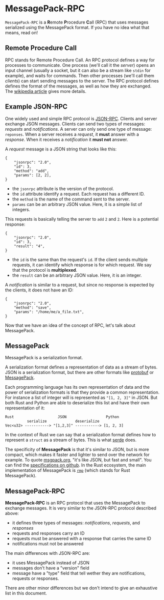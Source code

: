 # MessagePack-RPC

`MessagePack-RPC` is a **R**emote **P**rocedure **C**all (RPC) that uses
messages serialized using the MessagePack format. If you have no idea what that
means, read on!

## Remote Procedure Call

RPC stands for Remote Procedure Call. An RPC protocol defines a way for
processes to communicate. One process (we'll call it the _server_) opens an
input channel (usually a socket, but it can also be a stream like `stdin` for
example), and waits for commands. Then other processes (we'll call them
_clients_) can start sending messages to the server. The RPC protocol defines
defines the format of the messages, as well as how they are exchanged. The
[wikipedia article](https://en.wikipedia.org/wiki/Remote_procedure_call) gives
more details.

## Example JSON-RPC

One widely used and simple RPC protocol is
[JSON-RPC](https://en.wikipedia.org/wiki/JSON-RPC). Clients and server exchange
JSON messages. Clients can send two types of messages: _requests_ and
_notifications_. A server can only send one type of message: `reponses`. When a
server receives a _request_, it **must** answer with a _response_. When it
receives a _notification_ it **must not** answer.

A _request_ message is a JSON string that looks like this:

```
{
    "jsonrpc": "2.0",
    "id": 3,
    "method": "add",
    "params": [2, 2],
}
```

- the `jsonrpc` attribute is the version of the protocol.
- the `id` attribute identify a request. Each request has a different ID.
- the `method` is the name of the command sent to the server.
- `params` can be an arbitrary JSON value. Here, it is a simple list of integers.

This requests is basically telling the server to `add` `2` and `2`. Here is a
potential response:

```
{
    "jsonrpc": "2.0",
    "id": 3,
    "result": "4",
}
```

- the `id` is the same than the request's `id`. If the client sends multiple
  requests, it can identify which response is for which request. We say that
  the protocol is **multiplexed**.
- the `result` can be an arbitrary JSON value. Here, it is an integer.

A _notification_ is similar to a request, but since no response is expected by
the clients, it does not have an ID:

```
{
    "jsonrpc": "2.0",
    "method": "save",
    "params": "/home/me/a_file.txt",
}
```

Now that we have an idea of the concept of RPC, let's talk about MessagePack.

## MessagePack

MessagePack is a serialization format.

A serialization format defines a representation of data as a stream of
bytes. JSON is a serialization format, but there are other formats like
[protobuf](https://github.com/google/protobuf) or
[MessagePack](http://msgpack.org/).

Each programming language has its own representation of data and the power of
serialization formats is that they provide a common representation. For
instance a list of integer will is represented as `"[1, 2, 3]"` in JSON. But
both Rust and Python are able to deserialize this list and have their own
representation of it:

```
Rust                    JSON                  Python
          serialize             deserialize
Vec<u32> -----------> "[1,2,3]" -----------> [1, 2, 3]
```

In the context of Rust we can say that a serialization format defines how to
represent a `struct` as a stream of bytes.  This is what
[serde](http://serde.rs/) does.

The specificity of **MessagePack** is that it's similar to JSON, but is more
compact, which makes it faster and lighter to send over the network for
example. To quote [msgpack.org](msgpack.org), "it's like JSON, but fast and
small". You can find the [specifications on
github](https://github.com/msgpack/msgpack/blob/master/spec.md). In the Rust
ecosystem, the main implementation of MessagePack is
[`rmp`](https://github.com/3Hren/msgpack-rust) (which stands for Rust
MessagePack).

## MessagePack-RPC

**MessagePack-RPC** is an RPC protocol that uses the MessagePack to exchange
messages. It is very similar to the JSON-RPC protocol described above:

- it defines three types of messages: _notifications_, _requests_, and _responses_
- requests and responses carry an ID
- requests must be answered with a response that carries the same ID
- notifications must not be answered

The main differences with JSON-RPC are:

- it uses MessagePack instead of JSON
- messages don't have a "version" field
- message have a "type" field that tell wether they are notifications, requests or responses.

There are other minor differences but we don't intend to give an exhaustive
list in this document.
